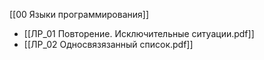[[00 Языки программирования]]

- [[ЛР_01 Повторение. Исключительные ситуации.pdf]]
- [[ЛР_02 Односвязязанный список.pdf]]